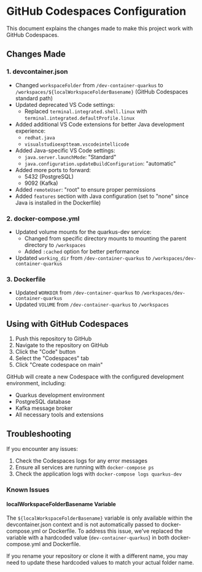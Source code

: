 # GitHub Codespaces Configuration

This document explains the changes made to make this project work with GitHub Codespaces.

## Changes Made

### 1. devcontainer.json

- Changed `workspaceFolder` from `/dev-container-quarkus` to `/workspaces/${localWorkspaceFolderBasename}` (GitHub Codespaces standard path)
- Updated deprecated VS Code settings:
  - Replaced `terminal.integrated.shell.linux` with `terminal.integrated.defaultProfile.linux`
- Added additional VS Code extensions for better Java development experience:
  - `redhat.java`
  - `visualstudioexptteam.vscodeintellicode`
- Added Java-specific VS Code settings:
  - `java.server.launchMode`: "Standard"
  - `java.configuration.updateBuildConfiguration`: "automatic"
- Added more ports to forward:
  - 5432 (PostgreSQL)
  - 9092 (Kafka)
- Added `remoteUser`: "root" to ensure proper permissions
- Added `features` section with Java configuration (set to "none" since Java is installed in the Dockerfile)

### 2. docker-compose.yml

- Updated volume mounts for the quarkus-dev service:
  - Changed from specific directory mounts to mounting the parent directory to `/workspaces`
  - Added `:cached` option for better performance
- Updated `working_dir` from `/dev-container-quarkus` to `/workspaces/dev-container-quarkus`

### 3. Dockerfile

- Updated `WORKDIR` from `/dev-container-quarkus` to `/workspaces/dev-container-quarkus`
- Updated `VOLUME` from `/dev-container-quarkus` to `/workspaces`

## Using with GitHub Codespaces

1. Push this repository to GitHub
2. Navigate to the repository on GitHub
3. Click the "Code" button
4. Select the "Codespaces" tab
5. Click "Create codespace on main"

GitHub will create a new Codespace with the configured development environment, including:
- Quarkus development environment
- PostgreSQL database
- Kafka message broker
- All necessary tools and extensions

## Troubleshooting

If you encounter any issues:

1. Check the Codespaces logs for any error messages
2. Ensure all services are running with `docker-compose ps`
3. Check the application logs with `docker-compose logs quarkus-dev`

### Known Issues

#### localWorkspaceFolderBasename Variable

The `${localWorkspaceFolderBasename}` variable is only available within the devcontainer.json context and is not automatically passed to docker-compose.yml or Dockerfile. To address this issue, we've replaced the variable with a hardcoded value (`dev-container-quarkus`) in both docker-compose.yml and Dockerfile.

If you rename your repository or clone it with a different name, you may need to update these hardcoded values to match your actual folder name.
